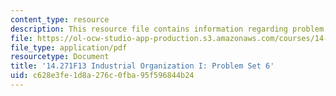 ```yaml
---
content_type: resource
description: This resource file contains information regarding problem set 6.
file: https://ol-ocw-studio-app-production.s3.amazonaws.com/courses/14-271-industrial-organization-i-fall-2013/c628e3fe1d8a276c0fba95f596844b24_MIT14_271F13_probset6.pdf
file_type: application/pdf
resourcetype: Document
title: '14.271F13 Industrial Organization I: Problem Set 6'
uid: c628e3fe-1d8a-276c-0fba-95f596844b24
---
```

